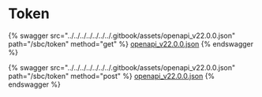 # Token

{% swagger src="../../../../../../../.gitbook/assets/openapi_v22.0.0.json" path="/sbc/token" method="get" %}
[openapi_v22.0.0.json](../../../../../../../.gitbook/assets/openapi_v22.0.0.json)
{% endswagger %}

{% swagger src="../../../../../../../.gitbook/assets/openapi_v22.0.0.json" path="/sbc/token" method="post" %}
[openapi_v22.0.0.json](../../../../../../../.gitbook/assets/openapi_v22.0.0.json)
{% endswagger %}
